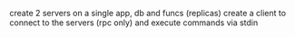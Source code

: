 create 2 servers on a single app, db and funcs (replicas)
create a client to connect to the servers (rpc only) and execute commands via stdin